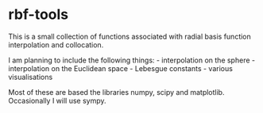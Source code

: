 # rbf-tools

This is a small collection of functions associated with radial basis function interpolation and collocation.

I am planning to include the following things:
	- interpolation on the sphere
	- interpolation on the Euclidean space
	- Lebesgue constants
	- various visualisations

Most of these are based the libraries numpy, scipy and matplotlib. Occasionally I will use sympy.

